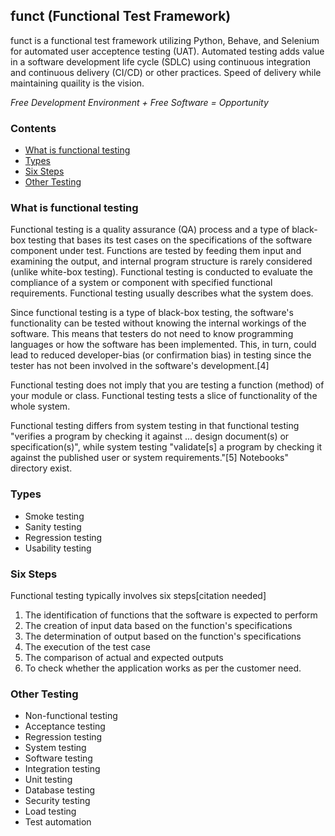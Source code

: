 ## funct (Functional Test Framework)
[//]: # (<img src="https://www.selenium.dev/images/selenium_logo_large.png" height="60" width="60">)

funct is a functional test framework utilizing Python, Behave, and Selenium for
automated user acceptence testing (UAT). Automated testing adds value in a software development life cycle (SDLC) using continuous integration and continuous delivery
(CI/CD) or other practices. Speed of delivery while maintaining quaility is the
vision.

*Free Development Environment + Free Software = Opportunity*

### Contents

  * [What is functional testing][what_is_functional_testing]
  * [Types][types]
  * [Six Steps][six_steps]
  * [Other Testing][other_testing]

### What is functional testing

Functional testing is a quality assurance (QA) process and a type of black-box testing that bases its test cases on the specifications of the software component under test. Functions are tested by feeding them input and examining the output, and internal program structure is rarely considered (unlike white-box testing). Functional testing is conducted to evaluate the compliance of a system or component with specified functional requirements. Functional testing usually describes what the system does.

Since functional testing is a type of black-box testing, the software's functionality can be tested without knowing the internal workings of the software. This means that testers do not need to know programming languages or how the software has been implemented. This, in turn, could lead to reduced developer-bias (or confirmation bias) in testing since the tester has not been involved in the software's development.[4]

Functional testing does not imply that you are testing a function (method) of your module or class. Functional testing tests a slice of functionality of the whole system.

Functional testing differs from system testing in that functional testing "verifies a program by checking it against ... design document(s) or specification(s)", while system testing "validate[s] a program by checking it against the published user or system requirements."[5] Notebooks" directory exist.
 
### Types

  * Smoke testing
  * Sanity testing
  * Regression testing
  * Usability testing

### Six Steps

  Functional testing typically involves six steps[citation needed]
  1. The identification of functions that the software is expected to perform
  2. The creation of input data based on the function's specifications
  3. The determination of output based on the function's specifications
  4. The execution of the test case
  5. The comparison of actual and expected outputs
  6. To check whether the application works as per the customer need.

### Other Testing

  * Non-functional testing
  * Acceptance testing
  * Regression testing
  * System testing
  * Software testing
  * Integration testing
  * Unit testing
  * Database testing
  * Security testing
  * Load testing
  * Test automation

[//]: # (These are reference links used in the body of this note and get stripped out when the markdown processor does its job. There is no need to format nicely because it shouldn't be seen. Thanks SO - http://stackoverflow.com/questions/4823468/store-comments-in-markdown-syntax)

  [what_is_functional_testing]: <https://github.com/csmiga/funct/blob/master/README.md#what-is-functional-testing>
  [types]: <https://github.com/csmiga/funct/blob/master/README.md#types>
  [six_steps]: <https://github.com/csmiga/funct/blob/master/README.md#six-steps>
  [other_testing]: <https://github.com/csmiga/funct/blob/master/README.md#other-testing>

